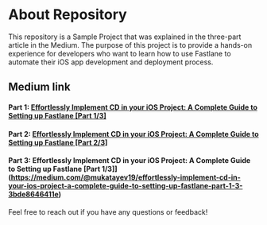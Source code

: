 
# About Repository

This repository is a Sample Project that was explained in the three-part article in the Medium. The purpose of this project is to provide a hands-on experience for developers who want to learn how to use Fastlane to automate their iOS app development and deployment process.

## Medium link
#### Part 1:  [Effortlessly Implement CD in your iOS Project: A Complete Guide to Setting up Fastlane [Part 1/3]](https://medium.com/@mukatayev19/effortlessly-implement-cd-in-your-ios-project-a-complete-guide-to-setting-up-fastlane-part-1-3-3bde8646411e)
#### Part 2: [Effortlessly Implement CD in your iOS Project: A Complete Guide to Setting up Fastlane [Part 2/3]](https://medium.com/@mukatayev19/effortlessly-implement-cd-in-your-ios-project-a-complete-guide-to-setting-up-fastlane-part-2-3-7ea535be5f1a)
#### Part 3: Effortlessly Implement CD in your iOS Project: A Complete Guide to Setting up Fastlane [Part 1/3]](https://medium.com/@mukatayev19/effortlessly-implement-cd-in-your-ios-project-a-complete-guide-to-setting-up-fastlane-part-1-3-3bde8646411e)


Feel free to reach out if you have any questions or feedback!
